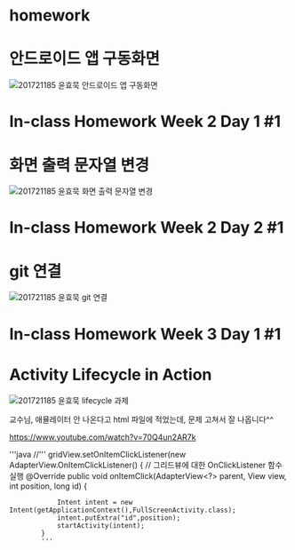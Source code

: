# homework
# 안드로이드 앱 구동화면
![201721185 윤효묵 안드로이드 앱 구동화면](https://user-images.githubusercontent.com/79956770/110571181-86b6b680-819a-11eb-996c-a64fbf9a07a0.JPG)

# In-class Homework Week 2 Day 1 #1
# 화면 출력 문자열 변경
![201721185 윤효묵 화면 출력 문자열 변경](https://user-images.githubusercontent.com/79956770/110571272-a8b03900-819a-11eb-9bd5-510162855cb9.JPG)

# In-class Homework Week 2 Day 2 #1
# git 연결
![201721185 윤효묵 git 연결](https://user-images.githubusercontent.com/79956770/110786068-0c2b8b00-82af-11eb-834f-1f3d877a15ec.JPG)

# In-class Homework Week 3 Day 1 #1
# Activity Lifecycle in Action
![201721185 윤효묵 lifecycle 과제](https://user-images.githubusercontent.com/79956770/111563069-99ed0600-87da-11eb-8d62-8269e1134a0e.JPG)

교수님, 애뮬레이터 안 나온다고 html 파일에 적었는데, 문제 고쳐서 잘 나옵니다^^

https://www.youtube.com/watch?v=70Q4un2AR7k

'''java
//'''
gridView.setOnItemClickListener(new AdapterView.OnItemClickListener() {   // 그리드뷰에 대한 OnClickListener 함수 실행
            @Override
            public void onItemClick(AdapterView<?> parent, View view, int position, long id) {

                Intent intent = new Intent(getApplicationContext(),FullScreenActivity.class);
                intent.putExtra("id",position);
                startActivity(intent);
            }
            '''
